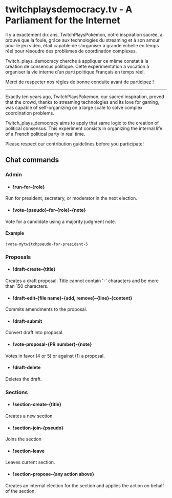 # twitchplaysdemocracy.tv - A Parliament for the Internet

Il y a exactement dix ans, TwitchPlaysPokemon, notre inspiration sacrée, a prouvé que la foule, grâce aux technologies du streaming et à son amour pour le jeu vidéo, était capable de s’organiser à grande échelle en temps réel pour résoudre des problèmes de coordination complexes.

Twitch_plays_democracy cherche à appliquer ce même constat à la création de consensus politique. Cette expérimentation a vocation à organiser la vie interne d’un parti politique Français en temps réel.

Merci de respecter nos règles de bonne conduite avant de participez !

---

Exactly ten years ago, TwitchPlaysPokemon, our sacred inspiration, proved that the crowd, thanks to streaming technologies and its love for gaming, was capable of self-organizing on a large scale to solve complex coordination problems.

Twitch_plays_democracy aims to apply that same logic to the creation of political consensus. This experiment consists in organizing the internal life of a French political party in real time.

Please respect our contribution guidelines before you participate!

## Chat commands

### Admin

- #### !run-for-{role}

Run for president, secretary, or moderator in the next election.

- #### !vote-{pseudo}-for-{role}-{note}

Vote for a candidate using a majority judgment note.

#### Example

```
!vote-mytwitchpseudo-for-president-5
```

### Proposals

- #### !draft-create-{title}

Creates a draft proposal. Title cannot contain '-' characters and be more than 150 characters.

- #### !draft-edit-{file name}-{add, remove}-{line}-{content}

Commits amendments to the proposal.

- #### !draft-submit

Convert draft into proposal. 

- #### !vote-proposal-{PR number}-{note}

Votes in favor (4 or 5) or against (1) a proposal.

- #### !draft-delete

Deletes the draft.

### Sections

- #### !section-create-{title}

Creates a new section

- #### !section-join-{pseudo}

Joins the section

- #### !section-leave

Leaves current section.

- #### !section-propose-{any action above}

Creates an internal election for the section and applies the action on behalf of the section.

